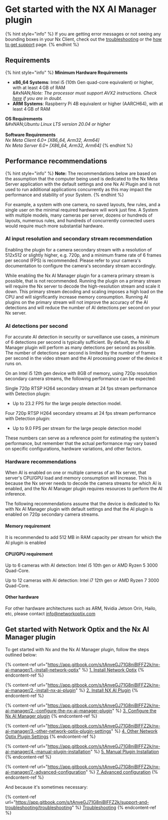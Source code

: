 # Get started with the NX AI Manager plugin

{% hint style="info" %}
If you are getting error messages or not seeing any bounding boxes in your Nx Client, check out the [troubleshooting](../support-and-troubleshooting/troubleshooting/) or the [how to get support](../support-and-troubleshooting/how-to-get-support.md) page.
{% endhint %}

## Requirements

{% hint style="info" %}
**Minimum Hardware Requirements**

* **x86\_64 Systems**: Intel i5 (10th Gen quad-core equivalent) or higher, with at least 4 GB of RAM\
  &#xNAN;_&#x4E;ote: The processor must support AVX2 instructions. Check_ [_here_](https://avx2checker.com/processors) _if you are in doubt._
* **ARM Systems**: Raspberry Pi 4B equivalent or higher (AARCH64), with at least 4 GB of RAM



**OS Requirements**\
&#xNAN;_&#x55;buntu Linux LTS version 20.04 or higher_\
\
**Software Requirements**\
_Nx Meta Client 6.0+                                      \[X86\_64, Arm32, Arm64]_\
_Nx Meta Server 6.0+                                      \[X86\_64, Arm32, Arm64]_
{% endhint %}

## Performance recommendations

{% hint style="info" %}
**Note:** The recommendations below are based on the assumption that the computer being used is dedicated to the Nx Meta Server application with the default settings and one Nx AI Plugin and is not used to run additional applications concurrently as this may impact the performance and stability of your System.
{% endhint %}

For example, a system with one camera, no saved layouts, few rules, and a single user on the minimal required hardware will work just fine. A System with multiple models, many cameras per server, dozens or hundreds of layouts, numerous rules, and hundreds of concurrently connected users would require much more substantial hardware.

### AI input resolution and secondary stream recommendation

Enabling the plugin for a camera secondary stream with a resolution of 512x512 or slightly higher, e.g. 720p, and a minimum frame rate of 6 frames per second (FPS) is recommended. Please refer to your camera's documentation to configure the camera's secondary stream accordingly.

While enabling the Nx AI Manager plugin for a camera primary stream is possible, that is not recommended. Running the plugin on a primary stream will require the Nx server to decode the high-resolution stream and scale it down. This primary stream decoding and scaling imposes a high load on the CPU and will significantly increase memory consumption. Running AI plugins on the primary stream will not improve the accuracy of the AI detections and will reduce the number of AI detections per second on your Nx server.

### AI detections per second

For accurate AI detection in security or surveillance use cases, a minimum of 6 detections per second is typically sufficient. By default, the Nx AI Manager plugin will perform as many detections per second as possible. The number of detections per second is limited by the number of frames per second in the video stream and the AI processing power of the device it runs on.

On an Intel i5 12th gen device with 8GB of memory, using 720p resolution secondary camera streams, the following performance can be expected:

Single 720p RTSP H264 secondary stream at 24 fps stream performance with Detection plugin:

* Up to 23.2 FPS for the large people detection model.

Four 720p RTSP H264 secondary streams at 24 fps stream performance with Detection plugin:

* Up to 9.0 FPS per stream for the large people detection model

These numbers can serve as a reference point for estimating the system's performance, but remember that the actual performance may vary based on specific configurations, hardware variations, and other factors.

### Hardware recommendations

When AI is enabled on one or multiple cameras of an Nx server, that server's CPU/GPU load and memory consumption will increase. This is because the Nx server needs to decode the camera streams for which AI is enabled, and the Nx AI Manager plugin requires resources to perform the AI inference.&#x20;

The following recommendations assume that the device is dedicated to Nx with Nx AI Manager plugin with default settings and that the AI plugin is enabled on 720p secondary camera streams.

#### Memory requirement

It is recommended to add 512 MB in RAM capacity per stream for which the AI plugin is enabled

#### CPU/GPU requirement

Up to 6 cameras with AI detection: Intel i5 10th gen or AMD Ryzen 5 3000 Quad-Core.

Up to 12 cameras with AI detection: Intel i7 12th gen or AMD Ryzen 7 3000 Quad-Core.

#### Other hardware

For other hardware architectures such as ARM, Nvidia Jetson Orin, Hailo, etc, please contact info@networkoptix.com

## Get started with Network Optix and the Nx AI Manager plugin

To get started with Nx and the Nx AI Manager plugin, follow the steps outlined below:

{% content-ref url="https://app.gitbook.com/s/tAnveGJ71G8niBIFFZ2k/nx-ai-manager/1.-install-network-optix" %}
[1. Install Network Optix](https://app.gitbook.com/s/tAnveGJ71G8niBIFFZ2k/nx-ai-manager/1.-install-network-optix)
{% endcontent-ref %}

{% content-ref url="https://app.gitbook.com/s/tAnveGJ71G8niBIFFZ2k/nx-ai-manager/2.-install-nx-ai-plugin" %}
[2. Install NX AI Plugin](https://app.gitbook.com/s/tAnveGJ71G8niBIFFZ2k/nx-ai-manager/2.-install-nx-ai-plugin)
{% endcontent-ref %}

{% content-ref url="https://app.gitbook.com/s/tAnveGJ71G8niBIFFZ2k/nx-ai-manager/2.-configure-the-nx-ai-manager-plugin" %}
[3. Configure the Nx AI Manager plugin](https://app.gitbook.com/s/tAnveGJ71G8niBIFFZ2k/nx-ai-manager/2.-configure-the-nx-ai-manager-plugin)
{% endcontent-ref %}

{% content-ref url="https://app.gitbook.com/s/tAnveGJ71G8niBIFFZ2k/nx-ai-manager/3.-other-network-optix-plugin-settings" %}
[4. Other Network Optix Plugin Settings](https://app.gitbook.com/s/tAnveGJ71G8niBIFFZ2k/nx-ai-manager/3.-other-network-optix-plugin-settings)
{% endcontent-ref %}

{% content-ref url="https://app.gitbook.com/s/tAnveGJ71G8niBIFFZ2k/nx-ai-manager/4.-manual-plugin-installation" %}
[5. Manual Plugin Installation](https://app.gitbook.com/s/tAnveGJ71G8niBIFFZ2k/nx-ai-manager/4.-manual-plugin-installation)
{% endcontent-ref %}

{% content-ref url="https://app.gitbook.com/s/tAnveGJ71G8niBIFFZ2k/nx-ai-manager/7.-advanced-configuration" %}
[7. Advanced configuration](https://app.gitbook.com/s/tAnveGJ71G8niBIFFZ2k/nx-ai-manager/7.-advanced-configuration)
{% endcontent-ref %}

And because it's sometimes necessary:

{% content-ref url="https://app.gitbook.com/s/tAnveGJ71G8niBIFFZ2k/support-and-troubleshooting/troubleshooting" %}
[Troubleshooting](https://app.gitbook.com/s/tAnveGJ71G8niBIFFZ2k/support-and-troubleshooting/troubleshooting)
{% endcontent-ref %}

